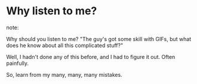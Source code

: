 # Why listen to me?

note:

Why should you listen to me? "The guy's got some skill with GIFs, but what does he know about all this complicated stuff?"

Well, I hadn't done any of this before, and I had to figure it out. Often painfully.

So, learn from my many, many, many mistakes.
